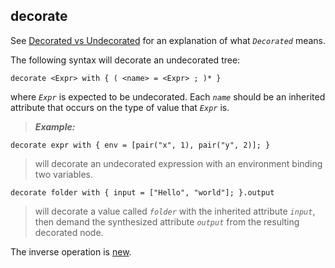## decorate ##

See [Decorated vs Undecorated](Concept_DecVsUndec.md) for an explanation of what _`Decorated`_ means.

The following syntax will decorate an undecorated tree:

```
decorate <Expr> with { ( <name> = <Expr> ; )* }
```

where _`Expr`_ is expected to be undecorated.  Each _`name`_ should
be an inherited attribute that occurs on the type of value that _`Expr`_ is.

> _**Example:**_
```
decorate expr with { env = [pair("x", 1), pair("y", 2)]; }
```
> will decorate an undecorated expression with an environment binding two variables.
```
decorate folder with { input = ["Hello", "world"]; }.output
```
> will decorate a value called _`folder`_ with the inherited attribute _`input`_, then demand the synthesized attribute _`output`_ from the resulting decorated node.


The inverse operation is [new](Reference_New.md).